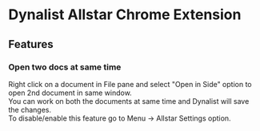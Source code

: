 # Dynalist Allstar Chrome Extension
## Features
### Open two docs at same time
Right click on a document in File pane and select "Open in Side" option to open 2nd document in same window.   
You can work on both the documents at same time and Dynalist will save the changes.   
To disable/enable this feature go to Menu -> Allstar Settings option.  
